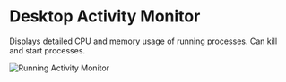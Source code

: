 # Desktop Activity Monitor
 
Displays detailed CPU and memory usage of running processes. Can kill and start processes.

![Running Activity Monitor](https://cloud.githubusercontent.com/assets/8270120/11171028/b7760084-8b99-11e5-8ddd-c19cd4f3f8f6.png)
